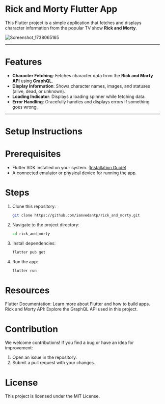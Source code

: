 # Rick and Morty Flutter App

This Flutter project is a simple application that fetches and displays character information from the popular TV show **Rick and Morty**.

![Screenshot_1738065165](https://github.com/user-attachments/assets/ef8c1e30-b1e1-41c0-9aa4-f7ed56e98a84)


---

# Features

- **Character Fetching**: Fetches character data from the **Rick and Morty API** using **GraphQL**.
- **Display Information**: Shows character names, images, and statuses (alive, dead, or unknown).
- **Loading Indicator**: Displays a loading spinner while fetching data.
- **Error Handling**: Gracefully handles and displays errors if something goes wrong.

---

# Setup Instructions

# Prerequisites

- Flutter SDK installed on your system. ([Installation Guide](https://flutter.dev/docs/get-started/install))
- A connected emulator or physical device for running the app.

# Steps

1. Clone this repository:
   ```bash
   git clone https://github.com/iamvedantp/rick_and_morty.git
   
2. Navigate to the project directory:
   ```bash
   cd rick_and_morty

3.  Install dependencies:
    ```bash
    flutter pub get

4.  Run the app:
    ```bash
    flutter run

# Resources
Flutter Documentation: Learn more about Flutter and how to build apps.
Rick and Morty API: Explore the GraphQL API used in this project.

#   Contribution
We welcome contributions! If you find a bug or have an idea for improvement:
1. Open an issue in the repository.
2. Submit a pull request with your changes.

# License
This project is licensed under the MIT License.

